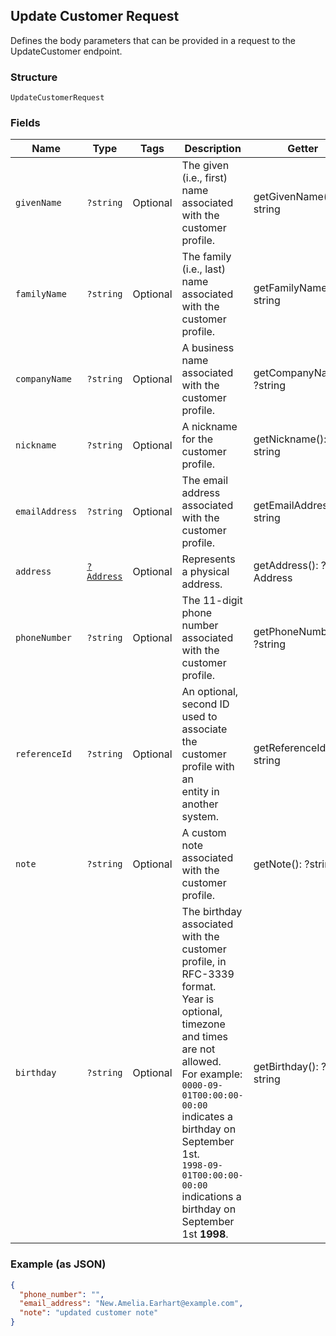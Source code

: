 ## Update Customer Request

Defines the body parameters that can be provided in a request to the
UpdateCustomer endpoint.

### Structure

`UpdateCustomerRequest`

### Fields

| Name | Type | Tags | Description | Getter | Setter |
|  --- | --- | --- | --- | --- | --- |
| `givenName` | `?string` | Optional | The given (i.e., first) name associated with the customer profile. | getGivenName(): ?string | setGivenName(?string givenName): void |
| `familyName` | `?string` | Optional | The family (i.e., last) name associated with the customer profile. | getFamilyName(): ?string | setFamilyName(?string familyName): void |
| `companyName` | `?string` | Optional | A business name associated with the customer profile. | getCompanyName(): ?string | setCompanyName(?string companyName): void |
| `nickname` | `?string` | Optional | A nickname for the customer profile. | getNickname(): ?string | setNickname(?string nickname): void |
| `emailAddress` | `?string` | Optional | The email address associated with the customer profile. | getEmailAddress(): ?string | setEmailAddress(?string emailAddress): void |
| `address` | [`?Address`](/doc/models/address.md) | Optional | Represents a physical address. | getAddress(): ?Address | setAddress(?Address address): void |
| `phoneNumber` | `?string` | Optional | The 11-digit phone number associated with the customer profile. | getPhoneNumber(): ?string | setPhoneNumber(?string phoneNumber): void |
| `referenceId` | `?string` | Optional | An optional, second ID used to associate the customer profile with an<br>entity in another system. | getReferenceId(): ?string | setReferenceId(?string referenceId): void |
| `note` | `?string` | Optional | A custom note associated with the customer profile. | getNote(): ?string | setNote(?string note): void |
| `birthday` | `?string` | Optional | The birthday associated with the customer profile, in RFC-3339 format.<br>Year is optional, timezone and times are not allowed.<br>For example: `0000-09-01T00:00:00-00:00` indicates a birthday on September 1st.<br>`1998-09-01T00:00:00-00:00` indications a birthday on September 1st __1998__. | getBirthday(): ?string | setBirthday(?string birthday): void |

### Example (as JSON)

```json
{
  "phone_number": "",
  "email_address": "New.Amelia.Earhart@example.com",
  "note": "updated customer note"
}
```

